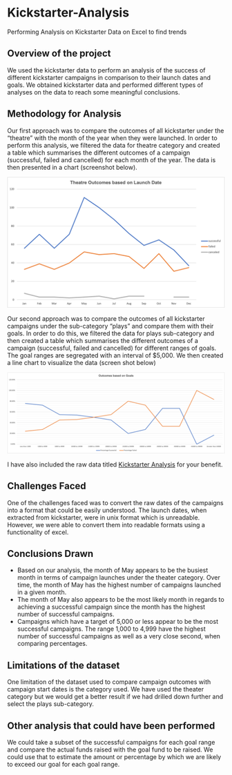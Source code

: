 # Kickstarter-Analysis
Performing Analysis on Kickstarter Data on Excel to find trends


## Overview of the project

We used the kickstarter data to perform an analysis of the success of different kickstarter campaigns in comparison to their launch dates and goals. We obtained kickstarter data and performed different types of analyses on the data to reach some meaningful conclusions. 


## Methodology for Analysis

Our first approach was to compare the outcomes of all kickstarter under the “theatre” with the month of the year when they were launched. In order to perform this analysis, we filtered the data for theatre category and created a table which summarises the different outcomes of a campaign (successful, failed and cancelled) for each month of the year. The data is then presented in a chart (screenshot below).

![](Resources/Theatre_Outcome_vs_Launch.png)


Our second approach was to compare the outcomes of all kickstarter campaigns under the sub-category “plays” and compare them with their goals. In order to do this, we filtered the data for plays sub-category and then created a table which summarises the different outcomes of a campaign (successful, failed and cancelled) for different ranges of goals. The goal ranges are segregated with an interval of $5,000. We then created a line chart to visualize the data (screen shot below)


![](Resources/Outcomes_vs_Goals.PNG)

I have also included the raw data titled [Kickstarter Analysis](Kickstarter_Challenge.xlsx.zip) for your benefit. 

## Challenges Faced

One of the challenges faced was to convert the raw dates of the campaigns into a format that could be easily understood. The launch dates, when extracted from kickstarter, were in unix format which is unreadable. However, we were able to convert them into readable formats using a functionality of excel. 

## Conclusions Drawn

 - Based on our analysis, the month of May appears to be the busiest month in terms of campaign launches under the theater category. Over time, the month of May has the highest number of campaigns launched in a given month. 
 - The month of May also appears to be the most likely month in regards to achieving a successful campaign since the month has the highest number of successful campaigns. 
 - Campaigns which have a target of 5,000 or less appear to be the most successful campaigns. The range 1,000 to 4,999 have the highest number of successful campaigns as well as a very close second, when comparing percentages. 

## Limitations of the dataset

One limitation of the dataset used to compare campaign outcomes with campaign start dates is the category used. We have used the theater category but we would get a better result if we had drilled down further and select the plays sub-category. 

## Other analysis that could have been performed

We could take a subset of the successful campaigns for each goal range and compare the actual funds raised with the goal fund to be raised. We could use that to estimate the amount or percentage by which we are likely to exceed our goal for each goal range. 
